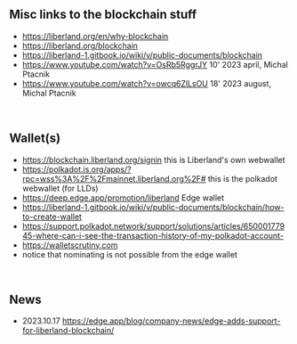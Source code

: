 
Misc links to the blockchain stuff
----------------------------------
* https://liberland.org/en/why-blockchain
* https://liberland.org/blockchain
* https://liberland-1.gitbook.io/wiki/v/public-documents/blockchain
* https://www.youtube.com/watch?v=OsRb5RggrJY 10' 2023 april, Michal Ptacnik
* https://www.youtube.com/watch?v=owcq6ZlLsOU 18' 2023 august, Michal Ptacnik
<br>

Wallet(s)
---------
* https://blockchain.liberland.org/signin this is Liberland's own webwallet
* https://polkadot.js.org/apps/?rpc=wss%3A%2F%2Fmainnet.liberland.org%2F# this is the polkadot webwallet (for LLDs)
* https://deep.edge.app/promotion/liberland Edge wallet
* https://liberland-1.gitbook.io/wiki/v/public-documents/blockchain/how-to-create-wallet
* https://support.polkadot.network/support/solutions/articles/65000177945-where-can-i-see-the-transaction-history-of-my-polkadot-account-
* https://walletscrutiny.com
* notice that nominating is not possible from the edge wallet
<br>
<!--
https://traderfrancophone.fr/crypto-monnaie/edge-wallet-avis/
-->

News
----
* 2023.10.17 https://edge.app/blog/company-news/edge-adds-support-for-liberland-blockchain/

<br>

